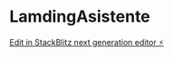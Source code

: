 # LamdingAsistente

[Edit in StackBlitz next generation editor ⚡️](https://stackblitz.com/~/github.com/Ipiinovatech/LamdingAsistente)